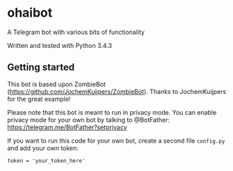 # ohaibot
A Telegram bot with various bits of functionality

Written and tested with Python 3.4.3

## Getting started

This bot is based upon ZombieBot (https://github.com/JochemKuijpers/ZombieBot). Thanks to JochemKuijpers for the great example!

Please note that this bot is meant to run in privacy mode. You can enable privacy mode for your own bot by talking to @BotFather: https://telegram.me/BotFather?setprivacy

If you want to run this code for your own bot, create a second file `config.py` and add your own token:

    token = 'your_token_here' 
